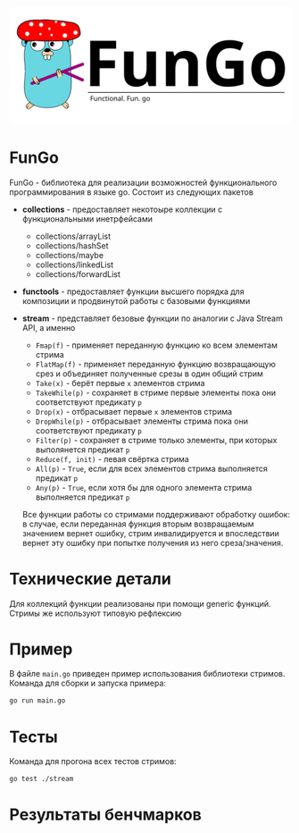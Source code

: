 <img src="./fungologo.png" alt="drawing" width="800"/>

# FunGo

FunGo - библиотека для реализации возможностей функционального программирования в языке go. Состоит из следующих пакетов

- **collections** - предоставляет некотоыре коллекции с функциональными инетрфейсами
    - collections/arrayList 
    - collections/hashSet
    - collections/maybe
    - collections/linkedList
    - collections/forwardList
- **functools** - предоставляет функции высшего порядка для композиции и продвинутой работы с базовыми функциями
- **stream** - представляет безовые функции по аналогии с Java Stream API, а именно
    - `Fmap(f)` - применяет переданную функцию ко всем элементам стрима
    - `FlatMap(f)` - применяет переданную функцию возвращающую срез и объединяет полученные срезы в один общий стрим
    - `Take(x)` - берёт первые `x` элементов стрима
    - `TakeWhile(p)` - сохраняет в стриме первые элементы пока они соответствуют предикату `p`
    - `Drop(x)` - отбрасывает первые `x` элементов стрима
    - `DropWhile(p)` - отбрасывает элементы стрима пока они соответствуют предикату `p`
    - `Filter(p)` - сохраняет в стриме только элементы, при которых выполянется предикат `p`
    - `Reduce(f, init)` - левая свёртка стрима
    - `All(p)` - `True`, если для всех элементов стрима выполняется предикат `p`
    - `Any(p)` - `True`, если хотя бы для одного элемента стрима выполняется предикат `p`

    Все функции работы со стримами поддерживают обработку ошибок: в случае, если переданная функция вторым возвращаемым значением вернет ошибку, стрим инвалидируется и впоследствии вернет эту ошибку при попытке получения из него среза/значения.

# Технические детали

Для коллекций функции реализованы при помощи generic функций. Стримы же используют типовую рефлексию

# Пример

В файле `main.go` приведен пример использования библиотеки стримов. Команда для сборки и запуска примера:

```bash
go run main.go
```

# Тесты

Команда для прогона всех тестов стримов:

```bash
go test ./stream
```

# Результаты бенчмарков